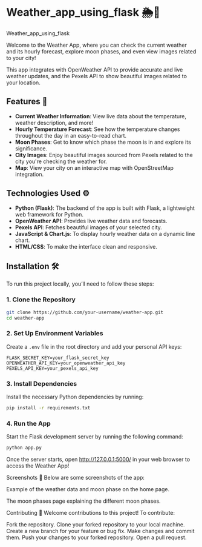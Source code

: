  # Weather_app_using_flask 🌦️🌙
Weather_app_using_flask


Welcome to the Weather App, where you can check the current weather and its hourly forecast, explore moon phases, and even view images related to your city!

This app integrates with OpenWeather API to provide accurate and live weather updates, and the Pexels API to show beautiful images related to your location.

## Features 🌟
- **Current Weather Information**: View live data about the temperature, weather description, and more!
- **Hourly Temperature Forecast**: See how the temperature changes throughout the day in an easy-to-read chart.
- **Moon Phases**: Get to know which phase the moon is in and explore its significance.
- **City Images**: Enjoy beautiful images sourced from Pexels related to the city you're checking the weather for.
- **Map**: View your city on an interactive map with OpenStreetMap integration.

## Technologies Used ⚙️
- **Python (Flask)**: The backend of the app is built with Flask, a lightweight web framework for Python.
- **OpenWeather API**: Provides live weather data and forecasts.
- **Pexels API**: Fetches beautiful images of your selected city.
- **JavaScript & Chart.js**: To display hourly weather data on a dynamic line chart.
- **HTML/CSS**: To make the interface clean and responsive.

## Installation 🛠️
To run this project locally, you’ll need to follow these steps:

### 1. Clone the Repository
```bash
git clone https://github.com/your-username/weather-app.git
cd weather-app
```

### 2. Set Up Environment Variables
Create a `.env` file in the root directory and add your personal API keys:

```env
FLASK_SECRET_KEY=your_flask_secret_key
OPENWEATHER_API_KEY=your_openweather_api_key
PEXELS_API_KEY=your_pexels_api_key
```
### 3. Install Dependencies
Install the necessary Python dependencies by running:

```bash
pip install -r requirements.txt
```

### 4. Run the App
Start the Flask development server by running the following command:

```bash
python app.py
```

Once the server starts, open http://127.0.0.1:5000/ in your web browser to access the Weather App!



Screenshots 📸
Below are some screenshots of the app:

Example of the weather data and moon phase on the home page.

The moon phases page explaining the different moon phases.


Contributing 🤝
Welcome contributions to this project! To contribute:

Fork the repository.
Clone your forked repository to your local machine.
Create a new branch for your feature or bug fix.
Make changes and commit them.
Push your changes to your forked repository.
Open a pull request.

